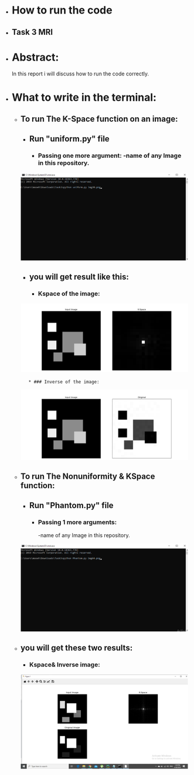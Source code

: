 * # How to run the code
* ## Task 3 MRI

* # Abstract:
    In this report i will discuss how to run the code correctly.
* # What to write in the terminal:

   * ## To run The K-Space function on an image:
		* ## Run "uniform.py" file
			* ### Passing one more argument: -name of any Image in this repository.
		![Zero Position](Screenshots/TerminalUniform.png)
   
    		
		* ## you will get result like this:
			* ### Kspace of the image:
		![Zero Position](Screenshots/KspaceUniform.png)

			* ### Inverse of the image:
		![Zero Position](Screenshots/InverseUniform.png)

    * ## To run The Nonuniformity & KSpace function:
		* ## Run "Phantom.py" file 
			* ### Passing 1 more arguments: 
				-name of any Image in this repository.
		
		![Zero Position](Screenshots/TerminalPhantom.png)
    	
	* ## you will get these two results:
		* ### Kspace& Inverse image:
		![Zero Position](Screenshots/NonuniformityResults.png)
		




